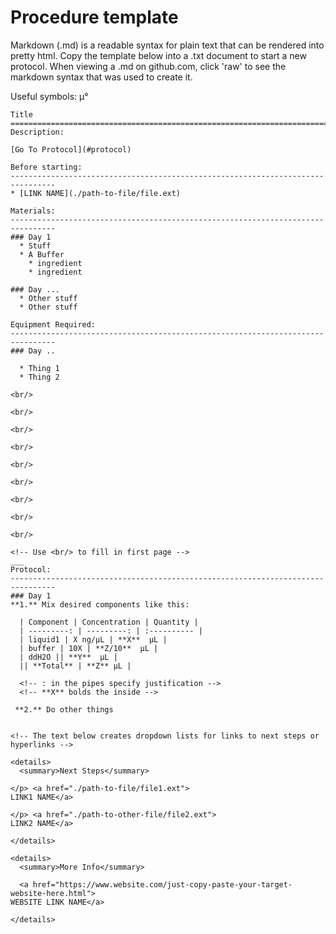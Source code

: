 Procedure template
================================================================================
Markdown (.md) is a readable syntax for plain text that can be rendered into
pretty html. Copy the template below into a .txt document to start a new
protocol. When viewing a .md on github.com, click 'raw' to see the markdown
syntax that was used to create it.

Useful symbols: µ°

```
Title
================================================================================
Description:

[Go To Protocol](#protocol)

Before starting:
--------------------------------------------------------------------------------
* [LINK NAME](./path-to-file/file.ext)

Materials:
--------------------------------------------------------------------------------
### Day 1
  * Stuff
  * A Buffer
    * ingredient
    * ingredient
    
### Day ...
  * Other stuff
  * Other stuff

Equipment Required:
--------------------------------------------------------------------------------
### Day ..

  * Thing 1
  * Thing 2

<br/>

<br/>

<br/>

<br/>

<br/>

<br/>

<br/>

<br/>

<br/>

<!-- Use <br/> to fill in first page -->
___
Protocol:
--------------------------------------------------------------------------------
### Day 1
**1.** Mix desired components like this:

  | Component | Concentration | Quantity | 
  | ---------: | ---------: | :---------- |
  | liquid1 | X ng/µL | **X**  µL | 
  | buffer | 10X | **Z/10**  µL |
  | ddH2O || **Y**  µL |
  || **Total** | **Z** µL |
  
  <!-- : in the pipes specify justification -->
  <!-- **X** bolds the inside -->
  
 **2.** Do other things


<!-- The text below creates dropdown lists for links to next steps or hyperlinks -->

<details>
  <summary>Next Steps</summary>
  
</p> <a href="./path-to-file/file1.ext">
LINK1 NAME</a>

</p> <a href="./path-to-other-file/file2.ext">
LINK2 NAME</a>

</details>

<details>
  <summary>More Info</summary>
  
  <a href="https://www.website.com/just-copy-paste-your-target-website-here.html">
WEBSITE LINK NAME</a>  

</details>

